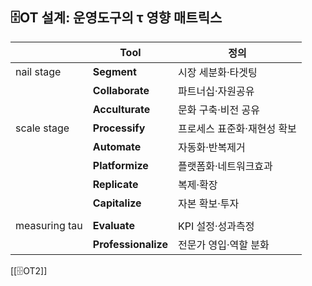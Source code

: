 ## 🗄️OT 설계: 운영도구의 τ 영향 매트릭스

|               | Tool                | 정의              |
| ------------- | ------------------- | --------------- |
| nail stage    | **Segment**         | 시장 세분화·타겟팅      |
|               | **Collaborate**     | 파트너십·자원공유       |
|               | **Acculturate**     | 문화 구축·비전 공유     |
| scale stage   | **Processify**      | 프로세스 표준화·재현성 확보 |
|               | **Automate**        | 자동화·반복제거        |
|               | **Platformize**     | 플랫폼화·네트워크효과     |
|               | **Replicate**       | 복제·확장           |
|               | **Capitalize**      | 자본 확보·투자        |
|               |                     |                 |
| measuring tau | **Evaluate**        | KPI 설정·성과측정     |
|               | **Professionalize** | 전문가 영입·역할 분화    |

[[🗄️OT2]]
